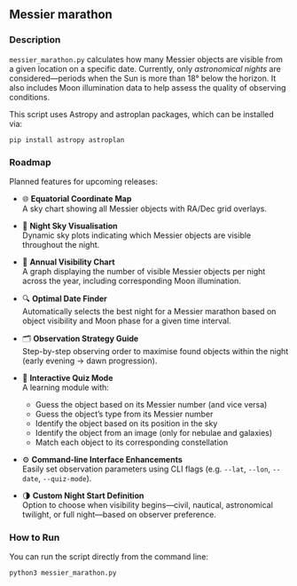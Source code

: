 ## Messier marathon

### Description

`messier_marathon.py` calculates how many Messier objects are visible from a given location on a specific date. Currently, only *astronomical nights* are considered—periods when the Sun is more than 18° below the horizon. It also includes Moon illumination data to help assess the quality of observing conditions.


This script uses Astropy and astroplan packages, which can be installed via:
```console
pip install astropy astroplan
```


### Roadmap

Planned features for upcoming releases:

- 🌐 **Equatorial Coordinate Map**  
A sky chart showing all Messier objects with RA/Dec grid overlays.

- 🌃 **Night Sky Visualisation**  
  Dynamic sky plots indicating which Messier objects are visible throughout the night.

- 📅 **Annual Visibility Chart**  
  A graph displaying the number of visible Messier objects per night across the year, including corresponding Moon illumination.

- 🔍 **Optimal Date Finder**  
  Automatically selects the best night for a Messier marathon based on object visibility and Moon phase for a given time interval.

- 🗂️ **Observation Strategy Guide**  
  Step-by-step observing order to maximise found objects within the night (early evening → dawn progression).

- 🧠 **Interactive Quiz Mode**  
  A learning module with:
    - Guess the object based on its Messier number (and vice versa)
    - Guess the object’s type from its Messier number
    - Identify the object based on its position in the sky
    - Identify the object from an image (only for nebulae and galaxies)
    - Match each object to its corresponding constellation

- ⚙️ **Command-line Interface Enhancements**  
  Easily set observation parameters using CLI flags (e.g. `--lat`, `--lon`, `--date`, `--quiz-mode`).

- 🌗 **Custom Night Start Definition**  
  Option to choose when visibility begins—civil, nautical, astronomical twilight, or full night—based on observer preference.

### How to Run

You can run the script directly from the command line:

```bash
python3 messier_marathon.py
```